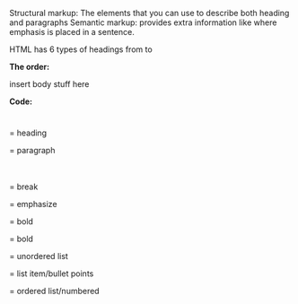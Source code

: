 Structural markup: The elements that you can use to describe both heading and paragraphs
Semantic markup: provides extra information like where emphasis is placed in a sentence.

HTML has 6 types of headings from </h1> to </h6>

**The order:**

<html>

<title></title>

<head></head>

<body>

insert body stuff here

</body>

</html> 

**Code:**

<h1></h1> = heading

<p></p> = paragraph

<br></br> = break

<em></em> = emphasize

<strong></strong> = bold

<b></b> = bold

<ul></ul> = unordered list

<il></il> = list item/bullet points

<ol></ol> = ordered list/numbered